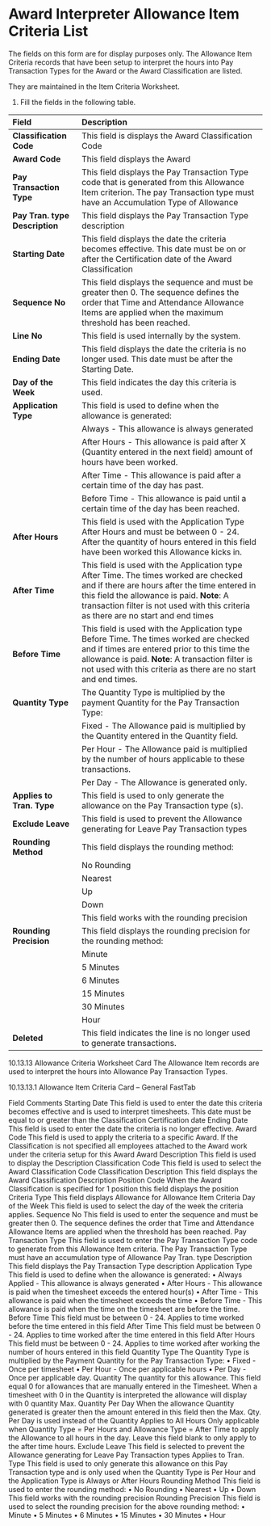 # Award Interpreter Allowance Item Criteria List

The fields on this form are for display purposes only. The Allowance Item Criteria records that have been setup to interpret the hours into Pay Transaction Types for the Award or the Award Classification are listed.

They are maintained in the Item Criteria Worksheet. 

1. Fill the fields in the following table.

|Field|Description|  
|:---------------------------------|:---------------------------------------|  
|**Classification Code**| This field is displays the Award Classification Code
|**Award Code**| This field displays the Award
|**Pay Transaction Type**| This field displays the Pay Transaction Type code that is generated from this Allowance Item criterion. The pay Transaction type must have an Accumulation Type of Allowance
|**Pay Tran. type Description**| This field displays the Pay Transaction Type description
|**Starting Date**| This field displays the date the criteria becomes effective. This date must be on or after the Certification date of the Award Classification
|**Sequence No**| This field displays the sequence and must be greater then 0. The sequence defines the order that Time and Attendance Allowance Items are applied when the maximum threshold has been reached.
|**Line No**| This field is used internally by the system.||Per Day - The Allowance is generated only once each day when applicable..
|**Ending Date**| This field displays the date the criteria is no longer used. This date must be after the Starting Date.
|**Day of the Week**| This field indicates the day this criteria is used.
|**Application Type**| This field is used to define when the allowance is generated:
||Always - This allowance is always generated
||After Hours - This allowance is paid after X (Quantity entered in the next field) amount of hours have been worked. 
||After Time - This allowance is paid after a certain time of the day has past.
||Before Time - This allowance is paid until a certain time of the day has been reached.
|**After Hours**| This field is used with the Application Type After Hours and must be between 0 - 24. After the quantity of hours entered in this field have been worked this Allowance kicks in. 
|**After Time**| This field is used with the Application type After Time. The times worked are checked and if there are hours after the time entered in this field the allowance is paid. **Note**: A transaction filter is not used with this criteria as there are no start and end times
|**Before Time**| This field is used with the Application type Before Time. The times worked are checked and if times are entered prior to this time the allowance is paid.  **Note**: A transaction filter is not used with this criteria as there are no start and end times.
|**Quantity Type**| The Quantity Type is multiplied by the payment Quantity for the Pay Transaction Type:
||Fixed - The Allowance paid is multiplied by the Quantity entered in the Quantity field.
||Per Hour - The Allowance paid is multiplied by the number of hours applicable to these transactions.
||Per Day - The Allowance is generated only. 
|**Applies to Tran. Type**| This field is used to only generate the allowance on the Pay Transaction type (s). 
|**Exclude Leave**| This field is used to prevent the Allowance generating for Leave Pay Transaction types
|**Rounding Method**| This field displays the rounding method:
||No Rounding
||Nearest
||Up
||Down
||This field works with the rounding precision
|**Rounding Precision**|This field displays the rounding precision for the rounding method:
||Minute
||5 Minutes
||6 Minutes
||15 Minutes
||30 Minutes
||Hour
|**Deleted**| This field indicates the line is no longer used to generate transactions.

10.13.13	Allowance Criteria Worksheet Card 
The Allowance Item records are used to interpret the hours into Allowance Pay Transaction Types.

 

10.13.13.1	Allowance Item Criteria Card – General FastTab

Field	Comments
Starting Date	This field is used to enter the date this criteria becomes effective and is used to interpret timesheets. This date must be equal to or greater than the Classification Certification date
Ending Date	This field is used to enter the date the criteria is no longer effective.
Award Code	This field is used to apply the criteria to a specific Award. If the Classification is not specified all employees attached to the Award work under the criteria setup for this Award
Award Description	This field is used to display the Description
Classification Code	This field is used to select the Award Classification Code
Classification Description	This field displays the Award Classification Description
Position Code	When the Award Classification is specified for 1 position this field displays the position
Criteria Type	This field displays Allowance for Allowance Item Criteria
Day of the Week	This field is used to select the day of the week the criteria applies.
Sequence No	This field is used to enter the sequence and must be greater then 0. The sequence defines the order that Time and Attendance Allowance Items are applied when the threshold has been reached.
Pay Transaction Type	This field is used to enter the Pay Transaction Type code to generate from this Allowance Item criteria. The Pay Transaction Type must have an accumulation type of Allowance
Pay Tran. type Description	This field displays the Pay Transaction Type description
Application Type	This field is used to define when the allowance is generated:
•	Always Applied - This allowance is always generated
•	After Hours - This allowance is paid when the timesheet exceeds the entered hour(s)
•	After Time - This allowance is paid when the timesheet exceeds the time
•	Before Time - This allowance is paid when the time on the timesheet are before the time.
Before Time	This field must be between 0 - 24. Applies to time worked before the time entered in this field
After Time	This field must be between 0 - 24. Applies to time worked after the time entered in this field
After Hours	This field must be between 0 - 24. Applies to time worked after working the number of hours entered in this field
Quantity Type	The Quantity Type is multiplied by the Payment Quantity for the Pay Transaction Type:
•	Fixed - Once per timesheet
•	Per Hour - Once per applicable hours
•	Per Day - Once per applicable day.
Quantity	The quantity for this allowance. This field equal 0 for allowances that are manually entered in the Timesheet. When a timesheet with 0 in the Quantity is interpreted the allowance will display with 0 quantity
Max. Quantity Per Day	When the allowance Quantity generated is greater then the amount entered in this field then the Max. Qty. Per Day is used instead of the Quantity
Applies to All Hours	Only applicable when Quantity Type = Per Hours and Allowance Type = After Time to apply the Allowance to all hours in the day.
Leave this field blank to only apply to the after time hours. 
Exclude Leave	This field is selected to prevent the Allowance generating for Leave Pay Transaction types
Applies to Tran. Type	This field is used to only generate this allowance on this Pay Transaction type and is only used when the Quantity Type is Per Hour and the Application Type is Always or After Hours
Rounding Method	This field is used to enter the rounding method:
•	No Rounding
•	Nearest
•	Up
•	Down
This field works with the rounding precision
Rounding Precision	This field is used to select the rounding precision for the above rounding method:
•	Minute
•	5 Minutes
•	6 Minutes
•	15 Minutes
•	30 Minutes
•	Hour

